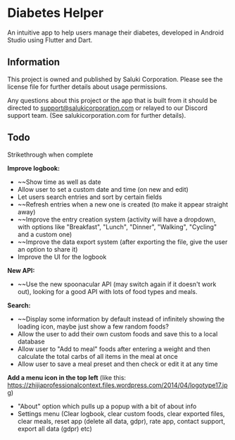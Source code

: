 # Diabetes Helper

An intuitive app to help users manage their diabetes, developed in Android Studio using Flutter and Dart.

## Information

This project is owned and published by Saluki Corporation. Please see the license file for further details about usage permissions.

Any questions about this project or the app that is built from it should be directed to support@salukicorporation.com or relayed to our Discord support team. (See salukicorporation.com for further details).

## Todo

Strikethrough when complete


**Improve logbook:**
- ~~Show time as well as date 
- Allow user to set a custom date and time (on new and edit)
- Let users search entries and sort by certain fields
- ~~Refresh entries when a new one is created (to make it appear straight away)
- ~~Improve the entry creation system (activity will have a dropdown, with options like "Breakfast", "Lunch", "Dinner", "Walking", "Cycling" and a custom one)
- ~~Improve the data export system (after exporting the file, give the user an option to share it)
- Improve the UI for the logbook

**New API:**
- ~~Use the new spoonacular API (may switch again if it doesn't work out), looking for a good API with lots of food types and meals.

**Search:**
- ~~Display some information by default instead of infinitely showing the loading icon, maybe just show a few random foods?
- Allow the user to add their own custom foods and save this to a local database
- Allow user to "Add to meal" foods after entering a weight and then calculate the total carbs of all items in the meal at once
- Allow user to save a meal preset and then check or edit it at any time

**Add a menu icon in the top left** (like this: https://zhijiaprofessionalcontext.files.wordpress.com/2014/04/logotype17.jpg)
- "About" option which pulls up a popup with a bit of about info
- Settings menu (Clear logbook, clear custom foods, clear exported files, clear meals, reset app (delete all data, gdpr), rate app, contact support, export all data (gdpr) etc)
